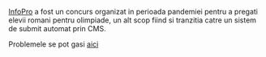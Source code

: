 [InfoPro](https://infopro.lrmd.ro/) a fost un concurs organizat in perioada pandemiei pentru a pregati elevii romani pentru olimpiade,
un alt scop fiind si tranzitia catre un sistem de submit automat prin CMS.

Problemele se pot gasi [aici](https://kilonova.ro/problem_lists/239) 
